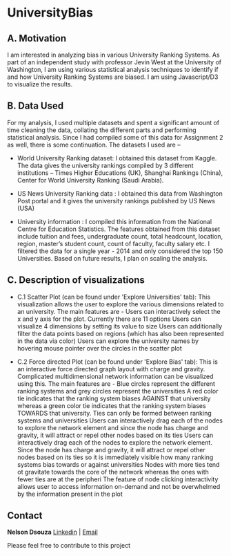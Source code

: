 # UniversityBias

## A. Motivation
I am interested in analyzing bias in various University Ranking Systems. As part of an independent study with professor Jevin West at the University of Washington, I am using various statistical analysis techniques to identify if and how University Ranking Systems are biased. I am using Javascript/D3 to visualize the results.

## B. Data Used
For my analysis, I used multiple datasets and spent a significant amount of time cleaning the data, collating the different parts and performing statistical analysis. Since I had compiled some of this data for Assignment 2 as well, there is some continuation. The datasets I used are –

* World University Ranking dataset: I obtained this dataset from Kaggle. The data gives the university rankings compiled by 3 different institutions – Times Higher Educations (UK), Shanghai Rankings (China), Center for World University Ranking (Saudi Arabia).

* US News University Ranking data : I obtained this data from Washington Post portal and it gives the university rankings published by US News (USA)

* University information : I compiled this information from the National Centre for Education Statistics. The features obtained from this dataset include tuition and fees, undergraduate count, total headcount, location, region, master’s student count, count of faculty, faculty salary etc.
I filtered the data for a single year - 2014 and only considered the top 150 Universities. Based on future results, I plan on scaling the analysis.

## C. Description of visualizations
* C.1 Scatter Plot (can be found under 'Explore Universities' tab): This visualization allows the user to explore the various dimensions related to an university. The main features are -
Users can interactively select the x and y axis for the plot. Currently there are 11 options
Users can visualize 4 dimensions by setting its value to size
Users can additionally filter the data points based on regions (which has also been represented in the data via color)
Users can explore the university names by hovering mouse pointer over the circles in the scatter plot

* C.2 Force directed Plot (can be found under 'Explore Bias' tab): This is an interactive force directed graph layout with charge and gravity. Complicated multidimensional network information can be visualized using this. The main features are -
Blue circles represent the different ranking systems and grey circles represent the universities
A red color tie indicates that the ranking system biases AGAINST that university whereas a green color tie indicates that the ranking system biases TOWARDS that university.
Ties can only be formed between ranking systems and universities
Users can interactively drag each of the nodes to explore the network element and since the node has charge and gravity, it will attract or repel other nodes based on its ties
Users can interactively drag each of the nodes to explore the network element. Since the node has charge and gravity, it will attract or repel other nodes based on its ties so it is immediately visible how many ranking systems bias towards or against universities
Nodes with more ties tend ot gravitate towards the core of the network whereas the ones with fewer ties are at the peripheri
The feature of node clicking interactivity allows user to access information on-demand and not be overwhelmed by the information present in the plot

## Contact
**Nelson Dsouza** [Linkedin](https://www.linkedin.com/in/nelsondsouza1/) | [Email](mailto:nelsonds@uw.edu)

Please feel free to contribute to this project
